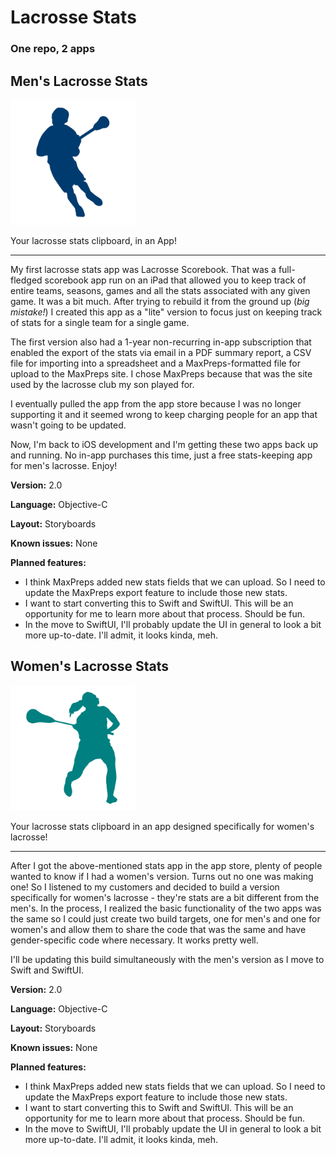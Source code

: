 # Lacrosse Stats
### One repo, 2 apps

## Men's Lacrosse Stats
<img src="mensIcon.png" alt="Men's lacrosse stats icon" width="200" />

Your lacrosse stats clipboard, in an App! 

--- 

My first lacrosse stats app was Lacrosse Scorebook. That was a full-fledged scorebook app run on an iPad that allowed you to keep track of entire teams, seasons, games and all the stats associated with any given game. It was a bit much. After trying to rebuild it from the ground up (*big mistake!*) I created this app as a "lite" version to focus just on keeping track of stats for a single team for a single game. 

The first version also had a 1-year non-recurring in-app subscription that enabled the export of the stats via email in a PDF summary report, a CSV file for importing into a spreadsheet and a MaxPreps-formatted file for upload to the MaxPreps site. I chose MaxPreps because that was the site used by the lacrosse club my son played for. 

I eventually pulled the app from the app store because I was no longer supporting it and it seemed wrong to keep charging people for an app that wasn't going to be updated. 

Now, I'm back to iOS development and I'm getting these two apps back up and running. No in-app purchases this time, just a free stats-keeping app for men's lacrosse. Enjoy! 

**Version:** 2.0

**Language:** Objective-C

**Layout:** Storyboards

**Known issues:** None

**Planned features:**
* I think MaxPreps added new stats fields that we can upload. So I need to update the MaxPreps export feature to include those new stats.  
* I want to start converting this to Swift and SwiftUI. This will be an opportunity for me to learn more about that process. Should be fun. 
* In the move to SwiftUI, I'll probably update the UI in general to look a bit more up-to-date. I'll admit, it looks kinda, meh. 

## Women's Lacrosse Stats
<img src="womensIcon.png" alt="Men's lacrosse stats icon" width="200" />

Your lacrosse stats clipboard in an app designed specifically for women's lacrosse! 

--- 

After I got the above-mentioned stats app in the app store, plenty of people wanted to know if I had a women's version. Turns out no one was making one! So I listened to my customers and decided to build a version specifically for women's lacrosse - they're stats are a bit different from the men's. In the process, I realized the basic functionality of the two apps was the same so I could just create two build targets, one for men's and one for women's and allow them to share the code that was the same and have gender-specific code where necessary. It works pretty well. 

I'll be updating this build simultaneously with the men's version as I move to Swift and SwiftUI. 

**Version:** 2.0

**Language:** Objective-C

**Layout:** Storyboards

**Known issues:** None

**Planned features:**
* I think MaxPreps added new stats fields that we can upload. So I need to update the MaxPreps export feature to include those new stats.  
* I want to start converting this to Swift and SwiftUI. This will be an opportunity for me to learn more about that process. Should be fun. 
* In the move to SwiftUI, I'll probably update the UI in general to look a bit more up-to-date. I'll admit, it looks kinda, meh. 
